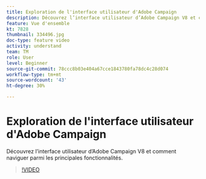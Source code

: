 ```yaml
---
title: Exploration de l'interface utilisateur d'Adobe Campaign
description: Découvrez l’interface utilisateur d’Adobe Campaign V8 et comment naviguer parmi les principales fonctionnalités.
feature: Vue d'ensemble
kt: 7828
thumbnail: 334496.jpg
doc-type: feature video
activity: understand
team: TM
role: User
level: Beginner
source-git-commit: 78ccc8b03e404a67cce1843780fa78dc4c28d074
workflow-type: tm+mt
source-wordcount: '43'
ht-degree: 30%

---
```


# Exploration de l&#39;interface utilisateur d&#39;Adobe Campaign

Découvrez l’interface utilisateur d’Adobe Campaign V8 et comment naviguer parmi les principales fonctionnalités.

>[!VIDEO](https://video.tv.adobe.com/v/334496?quality=12)
